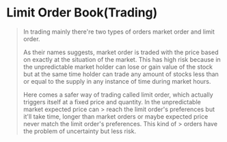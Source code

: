 # Limit Order Book(Trading)

>   In trading mainly there're two types of orders market order and limit order.
>
> As their names suggests, market order is traded with the price based on exactly at the situation of the market. This has high risk because in the unpredictable market holder can lose or gain value of the stock but at the same time holder can trade any amount of stocks less than or equal to the supply in any instance of time during market hours.
>
>   Here comes a safer way of trading called limit order, which actually triggers itself at a fixed price and quantity. In the unpredictable market expected price can >   reach the limit order's preferences but it'll take time, longer than market orders or maybe expected price never match the limit order's preferences. This kind of  >   orders have the problem of uncertainty but less risk.
